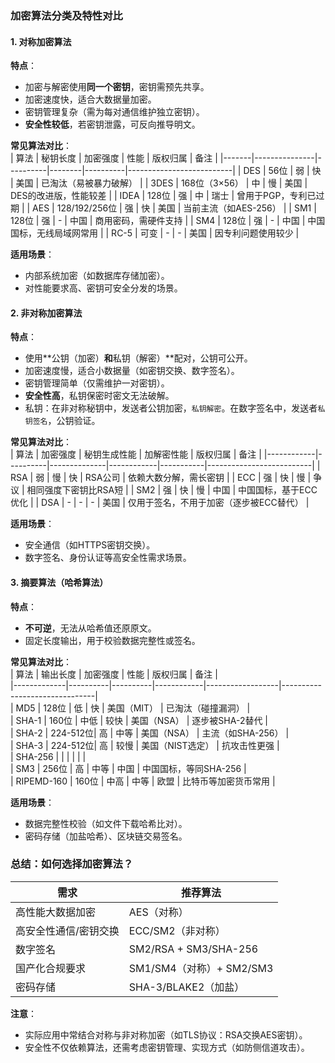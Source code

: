 ### 加密算法分类及特性对比  

#### **1. 对称加密算法**  
**特点**：  
- 加密与解密使用**同一个密钥**，密钥需预先共享。  
- 加密速度快，适合大数据量加密。  
- 密钥管理复杂（需为每对通信维护独立密钥）。  
- **安全性较低**，若密钥泄露，可反向推导明文。  

**常见算法对比**：  
| 算法  | 秘钥长度       | 加密强度 | 性能   | 版权归属 | 备注                     |
|-------|---------------|----------|--------|----------|--------------------------|
| DES   | 56位          | 弱       | 快     | 美国     | 已淘汰（易被暴力破解）    |
| 3DES  | 168位（3×56） | 中       | 慢     | 美国     | DES的改进版，性能较差     |
| IDEA  | 128位         | 强       | 中     | 瑞士     | 曾用于PGP，专利已过期     |
| AES   | 128/192/256位 | 强       | 快     | 美国     | 当前主流（如AES-256）     |
| SM1   | 128位         | 强       | -      | 中国     | 商用密码，需硬件支持       |
| SM4   | 128位         | 强       | -      | 中国     | 中国国标，无线局域网常用   |
| RC-5  | 可变          | -        | -      | 美国     | 因专利问题使用较少         |

**适用场景**：  
- 内部系统加密（如数据库存储加密）。  
- 对性能要求高、密钥可安全分发的场景。  


#### **2. 非对称加密算法**  
**特点**：  
- 使用**公钥（加密）**和**私钥（解密）**配对，公钥可公开。  
- 加密速度慢，适合小数据量（如密钥交换、数字签名）。  
- 密钥管理简单（仅需维护一对密钥）。  
- **安全性高**，私钥保密时密文无法破解。  
- 私钥：在非对称秘钥中，发送者公钥加密，`私钥解密`。在数字签名中，发送者`私钥签名`，公钥验证。

**常见算法对比**：  
| 算法       | 加密强度 | 秘钥生成性能 | 加解密性能 | 版权归属  | 备注                     |
|------------|----------|--------------|------------|-----------|--------------------------|
| RSA        | 弱       | 慢           | 快         | RSA公司   | 依赖大数分解，需长密钥    |
| ECC        | 强       | 快           | 慢         | 争议      | 相同强度下密钥比RSA短     |
| SM2        | 强       | 快           | 慢         | 中国      | 中国国标，基于ECC优化     |
| DSA        | -        | -            | -          | 美国      | 仅用于签名，不用于加密（逐步被ECC替代） |

**适用场景**：  
- 安全通信（如HTTPS密钥交换）。  
- 数字签名、身份认证等高安全性需求场景。  


#### **3. 摘要算法（哈希算法）**  
**特点**：  
- **不可逆**，无法从哈希值还原原文。  
- 固定长度输出，用于校验数据完整性或签名。  

**常见算法对比**：  
| 算法        | 输出长度  | 加密强度 | 性能       | 版权归属         | 备注                          |  
|-------------|----------|----------|------------|------------------|-------------------------------|  
| MD5         | 128位    | 低       | 快         | 美国（MIT）      | 已淘汰（碰撞漏洞）            |  
| SHA-1       | 160位    | 中低     | 较快       | 美国（NSA）      | 逐步被SHA-2替代               |  
| SHA-2       | 224-512位| 高       | 中等       | 美国（NSA）      | 主流（如SHA-256）             |  
| SHA-3       | 224-512位| 高       | 较慢       | 美国（NIST选定） | 抗攻击性更强                  |  
| SHA-256     | |        |        |  |                  |  
| SM3         | 256位    | 高       | 中等       | 中国             | 中国国标，等同SHA-256         |  
| RIPEMD-160  | 160位    | 中高     | 中等       | 欧盟             | 比特币等加密货币常用          |  

**适用场景**：  
- 数据完整性校验（如文件下载哈希比对）。  
- 密码存储（加盐哈希）、区块链交易签名。  


### **总结：如何选择加密算法？**  
| **需求**               | **推荐算法**                |  
|------------------------|----------------------------|  
| 高性能大数据加密       | AES（对称）                |  
| 高安全性通信/密钥交换  | ECC/SM2（非对称）          |  
| 数字签名               | SM2/RSA + SM3/SHA-256      |  
| 国产化合规要求         | SM1/SM4（对称）+ SM2/SM3  |  
| 密码存储               | SHA-3/BLAKE2（加盐）       |  

**注意**：  
- 实际应用中常结合对称与非对称加密（如TLS协议：RSA交换AES密钥）。  
- 安全性不仅依赖算法，还需考虑密钥管理、实现方式（如防侧信道攻击）。